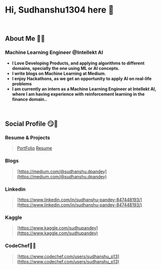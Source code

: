 # Hi, Sudhanshu1304 here 👋 

<br>

## About Me 👨‍🎓

### **Machine Learning Engineer @Intellekt AI**
* **I Love Developing Products, and applying algorithms to different domains, specially the one using ML or AI concepts.**
* **I write blogs on Machine Learning at Medium.**
* **I enjoy Hackathons, as we get an opportunity to apply AI on real-life problems**
* **I am currently an intern as a Machine Learning Engineer at Intellekt AI, where I am having experience with reinforcement learning in the finance domain..**
<br>

## Social Profile 😏📕

### **Resume & Projects**

> [PortFolio](https://sudhanshu-pandey.netlify.app/)
> [Resume](https://www.dropbox.com/s/in6qeecymiszqgp/Sudhanshu_Pandey_Resume_Updated.pdf?dl=0)
###  **Blogs**
>[https://medium.com/@sudhanshu.dpandey](https://medium.com/@sudhanshu.dpandey)

### **Linkedin** 
> [https://www.linkedin.com/in/sudhanshu-pandey-847448193/](https://www.linkedin.com/in/sudhanshu-pandey-847448193/)

### **Kaggle**
> [https://www.kaggle.com/sudhupandey](https://www.kaggle.com/sudhupandey)

### **CodeChef👩‍💻**
> [https://www.codechef.com/users/sudhanshu_p13](https://www.codechef.com/users/sudhanshu_p13)



